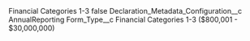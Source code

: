 <?xml version="1.0" encoding="UTF-8"?>
<CustomMetadata xmlns="http://soap.sforce.com/2006/04/metadata" xmlns:xsi="http://www.w3.org/2001/XMLSchema-instance" xmlns:xsd="http://www.w3.org/2001/XMLSchema">
    <label>Financial Categories 1-3</label>
    <protected>false</protected>
    <values>
        <field>Declaration_Metadata_Configuration__c</field>
        <value xsi:type="xsd:string">AnnualReporting</value>
    </values>
    <values>
        <field>Form_Type__c</field>
        <value xsi:type="xsd:string">Financial Categories 1-3 ($800,001 - $30,000,000)</value>
    </values>
</CustomMetadata>
